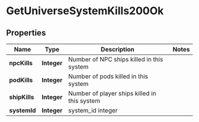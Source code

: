 
# GetUniverseSystemKills200Ok

## Properties
Name | Type | Description | Notes
------------ | ------------- | ------------- | -------------
**npcKills** | **Integer** | Number of NPC ships killed in this system | 
**podKills** | **Integer** | Number of pods killed in this system | 
**shipKills** | **Integer** | Number of player ships killed in this system | 
**systemId** | **Integer** | system_id integer | 



